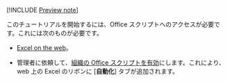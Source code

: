 [!INCLUDE [Preview note](../includes/preview-note.md)]

このチュートリアルを開始するには、Office スクリプトへのアクセスが必要です。これには次のものが必要です。

- [Excel on the web](https://www.office.com/launch/excel)。

- 管理者に依頼して、[組織の Office スクリプトを有効](https://support.office.com/article/office-scripts-settings-in-m365-19d3c51a-6ca2-40ab-978d-60fa49554dcf)にします。これにより、web 上の Excel のリボンに [**自動化**] タブが追加されます。